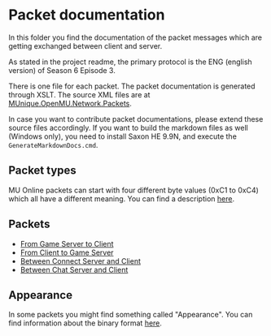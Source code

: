 ﻿# Packet documentation #

In this folder you find the documentation of the packet messages which are getting exchanged between client and server. 

As stated in the project readme, the primary protocol is the ENG (english version) of Season 6 Episode 3.

There is one file for each packet. The packet documentation is generated through XSLT. The source XML files are at [MUnique.OpenMU.Network.Packets](../src/Network/Packets).

In case you want to contribute packet documentations, please extend these source files accordingly. If you want to build the markdown files as well (Windows only), you need to install Saxon HE 9.9N, and execute the ```GenerateMarkdownDocs.cmd```.

## Packet types

MU Online packets can start with four different byte values (0xC1 to 0xC4) which all have a different meaning. You can find a description [here](PacketTypes.md).

## Packets

  * [From Game Server to Client](Packets/ServerToClient.md)
  * [From Client to Game Server](Packets/ServerToClient.md)
  * [Between Connect Server and Client](Packets/ConnectServer.md)
  * [Between Chat Server and Client](Packets/ChatServer.md)
  
## Appearance

In some packets you might find something called "Appearance". You can find information about the binary format [here](Appearance.md).

